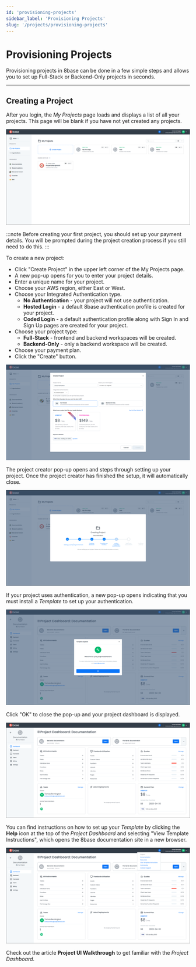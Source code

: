 ```yaml
---
id: 'provisioning-projects'
sidebar_label: 'Provisioning Projects'
slug: '/projects/provisioning-projects'
---
```

# Provisioning Projects
Provisioning projects in 8base can be done in a few simple steps and allows you to set up Full-Stack or Backend-Only projects in seconds.
_______

## Creating a Project
After you login, the *My Projects* page loads and displays a list of all your projects. This page will be blank if you have not yet created any projects. 

![My Projects](./_images/projects-provisioning-projects-my-projects.png)

:::note
Before creating your first project, you should set up your payment details. You will be prompted during the project creation process if you still need to do this.
:::

To create a new project:
+ Click "Create Project" in the upper left corner of the My Projects page.
+ A new pop-up opens for you to enter your project details.
+ Enter a unique name for your project.
+ Choose your AWS region, either East or West.
+ Choose your Integrated Authentication type.
	+ **No Authentication** - your project will not use authentication.
	+ **Hosted Login** - a default 8base authentication profile is created for your project. 
	+ **Coded Login** -  a default authentication profile along with Sign In and Sign Up pages are created for your project. 
+ Choose your project type:
	+ **Full-Stack** - frontend and backend workspaces will be created.
	+ **Backend-Only** - only a backend workspace will be created.
+ Choose your payment plan.
+ Click the "Create" button.

![Create a Project](./_images/projects-provisioning-projects-create-project.png)

The project creator pop-up opens and steps through setting up your project. Once the project creator has finished the setup, it will automatically close.

![Project Creator](./_images/projects-provisioning-projects-project-creator.png)

If your project uses authentication, a new pop-up opens indicating that you must install a *Template* to set up your authentication.

![Template Notice](./_images/projects-provisioning-projects-project-authentication-setup.png)

Click "OK" to close the pop-up and your project dashboard is displayed. 

![Project Dashboard](./_images/projects-provisioning-projects-project-dashboard.png)

You can find instructions on how to set up your *Template* by clicking the **Help** icon at the top of the *Project Dashboard* and selecting "View Template Instructions", which opens the 8base documentation site in a new browser.

![Project Dashboard](./_images/projects-provisioning-projects-project-dashboard-help-menu.png)

Check out the article **Project UI Walkthrough** to get familiar with the *Project Dashboard*.

